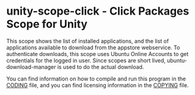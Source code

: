# unity-scope-click - Click Packages Scope for Unity

This scope shows the list of installed applications, and the list of 
applications available to download from the appstore webservice.
To authenticate downloads, this scope uses Ubuntu Online Accounts to
get credentials for the logged in user.
Since scopes are short lived, ubuntu-download-manager is used to do
the actual download.

You can find information on how to compile and run this program in 
the [CODING](CODING.md) file, and you can find licensing information in the 
[COPYING](COPYING) file.
